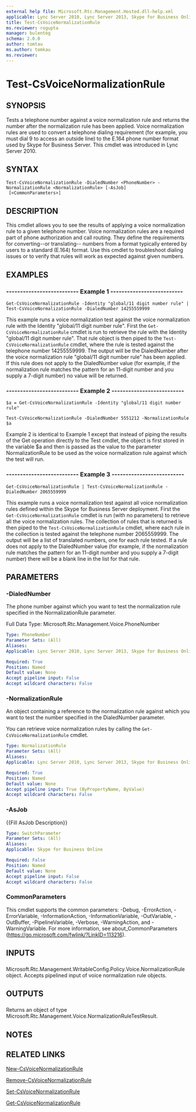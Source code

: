 ```yaml
---
external help file: Microsoft.Rtc.Management.Hosted.dll-help.xml
applicable: Lync Server 2010, Lync Server 2013, Skype for Business Online, Skype for Business Server 2015, Skype for Business Server 2019
title: Test-CsVoiceNormalizationRule
ms.reviewer: rogupta
manager: bulenteg
schema: 2.0.0
author: tomtau
ms.author: tomkau
ms.reviewer:
---
```


# Test-CsVoiceNormalizationRule

## SYNOPSIS
Tests a telephone number against a voice normalization rule and returns the number after the normalization rule has been applied.
Voice normalization rules are used to convert a telephone dialing requirement (for example, you must dial 9 to access an outside line) to the E.164 phone number format used by Skype for Business Server.
This cmdlet was introduced in Lync Server 2010.


## SYNTAX

```
Test-CsVoiceNormalizationRule -DialedNumber <PhoneNumber> -NormalizationRule <NormalizationRule> [-AsJob]
 [<CommonParameters>]
```

## DESCRIPTION
This cmdlet allows you to see the results of applying a voice normalization rule to a given telephone number.
Voice normalization rules are a required part of phone authorization and call routing.
They define the requirements for converting--or translating-- numbers from a format typically entered by users to a standard (E.164) format.
Use this cmdlet to troubleshoot dialing issues or to verify that rules will work as expected against given numbers.


## EXAMPLES

### -------------------------- Example 1 --------------------------
```
Get-CsVoiceNormalizationRule -Identity "global/11 digit number rule" | Test-CsVoiceNormalizationRule -DialedNumber 14255559999
```

This example runs a voice normalization test against the voice normalization rule with the Identity "global/11 digit number rule".
First the `Get-CsVoiceNormalizationRule` cmdlet is run to retrieve the rule with the Identity "global/11 digit number rule".
That rule object is then piped to the `Test-CsVoiceNormalizationRule` cmdlet, where the rule is tested against the telephone number 14255559999.
The output will be the DialedNumber after the voice normalization rule "global/11 digit number rule" has been applied.
If this rule does not apply to the DialedNumber value (for example, if the normalization rule matches the pattern for an 11-digit number and you supply a 7-digit number) no value will be returned.


### -------------------------- Example 2 --------------------------
```
$a = Get-CsVoiceNormalizationRule -Identity "global/11 digit number rule"

Test-CsVoiceNormalizationRule -DialedNumber 5551212 -NormalizationRule $a
```

Example 2 is identical to Example 1 except that instead of piping the results of the Get operation directly to the Test cmdlet, the object is first stored in the variable $a and then is passed as the value to the parameter NormalizationRule to be used as the voice normalization rule against which the test will run.


### -------------------------- Example 3 --------------------------
```
Get-CsVoiceNormalizationRule | Test-CsVoiceNormalizationRule -DialedNumber 2065559999
```

This example runs a voice normalization test against all voice normalization rules defined within the Skype for Business Server deployment.
First the `Get-CsVoiceNormalizationRule` cmdlet is run (with no parameters) to retrieve all the voice normalization rules.
The collection of rules that is returned is then piped to the `Test-CsVoiceNormalizationRule` cmdlet, where each rule in the collection is tested against the telephone number 2065559999.
The output will be a list of translated numbers, one for each rule tested.
If a rule does not apply to the DialedNumber value (for example, if the normalization rule matches the pattern for an 11-digit number and you supply a 7-digit number) there will be a blank line in the list for that rule.


## PARAMETERS

### -DialedNumber
The phone number against which you want to test the normalization rule specified in the NormalizationRule parameter.

Full Data Type: Microsoft.Rtc.Management.Voice.PhoneNumber


```yaml
Type: PhoneNumber
Parameter Sets: (All)
Aliases: 
Applicable: Lync Server 2010, Lync Server 2013, Skype for Business Online, Skype for Business Server 2015, Skype for Business Server 2019

Required: True
Position: Named
Default value: None
Accept pipeline input: False
Accept wildcard characters: False
```

### -NormalizationRule
An object containing a reference to the normalization rule against which you want to test the number specified in the DialedNumber parameter.

You can retrieve voice normalization rules by calling the `Get-CsVoiceNormalizationRule` cmdlet.


```yaml
Type: NormalizationRule
Parameter Sets: (All)
Aliases: 
Applicable: Lync Server 2010, Lync Server 2013, Skype for Business Online, Skype for Business Server 2015, Skype for Business Server 2019

Required: True
Position: Named
Default value: None
Accept pipeline input: True (ByPropertyName, ByValue)
Accept wildcard characters: False
```

### -AsJob
{{Fill AsJob Description}}

```yaml
Type: SwitchParameter
Parameter Sets: (All)
Aliases: 
Applicable: Skype for Business Online

Required: False
Position: Named
Default value: None
Accept pipeline input: False
Accept wildcard characters: False
```

### CommonParameters
This cmdlet supports the common parameters: -Debug, -ErrorAction, -ErrorVariable, -InformationAction, -InformationVariable, -OutVariable, -OutBuffer, -PipelineVariable, -Verbose, -WarningAction, and -WarningVariable. For more information, see about_CommonParameters (https://go.microsoft.com/fwlink/?LinkID=113216).

## INPUTS

###  
Microsoft.Rtc.Management.WritableConfig.Policy.Voice.NormalizationRule object.
Accepts pipelined input of voice normalization rule objects.

## OUTPUTS

###  
Returns an object of type Microsoft.Rtc.Management.Voice.NormalizationRuleTestResult.

## NOTES

## RELATED LINKS

[New-CsVoiceNormalizationRule](New-CsVoiceNormalizationRule.md)

[Remove-CsVoiceNormalizationRule](Remove-CsVoiceNormalizationRule.md)

[Set-CsVoiceNormalizationRule](Set-CsVoiceNormalizationRule.md)

[Get-CsVoiceNormalizationRule](Get-CsVoiceNormalizationRule.md)

